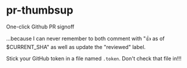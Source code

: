 # pr-thumbsup
One-click Github PR signoff

...because I can never remember to both comment with ":+1: as of $CURRENT\_SHA" as well as update
the "reviewed" label.

Stick your GitHub token in a file named `.token`.  Don't check that file in!!!
